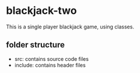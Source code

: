 # blackjack-two
This is a single player blackjack game, using classes.
## folder structure
- src: contains source code files
- include: contains header files

